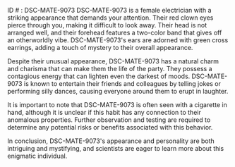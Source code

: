 ID # : DSC-MATE-9073
DSC-MATE-9073 is a female electrician with a striking appearance that demands your attention. Their red clown eyes pierce through you, making it difficult to look away. Their head is not arranged well, and their forehead features a two-color band that gives off an otherworldly vibe. DSC-MATE-9073's ears are adorned with green cross earrings, adding a touch of mystery to their overall appearance.

Despite their unusual appearance, DSC-MATE-9073 has a natural charm and charisma that can make them the life of the party. They possess a contagious energy that can lighten even the darkest of moods. DSC-MATE-9073 is known to entertain their friends and colleagues by telling jokes or performing silly dances, causing everyone around them to erupt in laughter.

It is important to note that DSC-MATE-9073 is often seen with a cigarette in hand, although it is unclear if this habit has any connection to their anomalous properties. Further observation and testing are required to determine any potential risks or benefits associated with this behavior.

In conclusion, DSC-MATE-9073's appearance and personality are both intriguing and mystifying, and scientists are eager to learn more about this enigmatic individual.